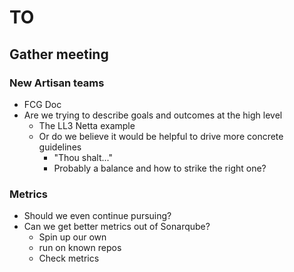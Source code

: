 # TO
## Gather meeting
### New Artisan teams
- FCG Doc
- Are we trying to describe goals and outcomes at the high level
	- The LL3 Netta example
	- Or do we believe it would be helpful to drive more concrete guidelines
		- "Thou shalt..."
		- Probably a balance and how to strike the right one?
### Metrics
- Should we even continue pursuing?
- Can we get better metrics out of Sonarqube?
	- Spin up our own
	- run on known repos
	- Check metrics